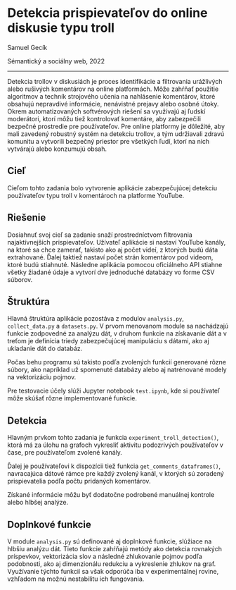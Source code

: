 # Detekcia prispievateľov do online diskusie typu troll

Samuel Gecík

Sémantický a sociálny web,
2022

---

Detekcia trollov v diskusiách je proces identifikácie a filtrovania urážlivých alebo rušivých komentárov na online platformách. Môže zahŕňať použitie algoritmov a techník strojového učenia na nahlásenie komentárov, ktoré obsahujú nepravdivé informácie, nenávistné prejavy alebo osobné útoky. Okrem automatizovaných softvérových riešení sa využívajú aj ľudskí moderátori, ktorí môžu tiež kontrolovať komentáre, aby zabezpečili bezpečné prostredie pre používateľov. Pre online platformy je dôležité, aby mali zavedený robustný systém na detekciu trollov, a tým udržiavali zdravú komunitu a vytvorili bezpečný priestor pre všetkých ľudí, ktorí na nich vytvárajú alebo konzumujú obsah.

## Cieľ

Cieľom tohto zadania bolo vytvorenie aplikácie zabezpečujúcej detekciu používateľov typu troll v komentároch na platforme YouTube.

## Riešenie

Dosiahnuť svoj cieľ sa zadanie snaží prostredníctvom filtrovania najaktívnejších prispievateľov. Užívateľ aplikácie si nastaví YouTube kanály, na ktoré sa chce zamerať, takisto ako aj počet videí, z ktorých budú dáta extrahované. Ďalej taktiež nastaví počet strán komentárov pod videom, ktoré budú stiahnuté. Následne aplikácia pomocou oficiálneho API stiahne všetky žiadané údaje a vytvorí dve jednoduché databázy vo forme CSV súborov.

## Štruktúra

Hlavná štruktúra aplikácie pozostáva z modulov ``analysis.py``, ``collect_data.py`` a ``datasets.py``. V prvom menovanom module sa nachádzajú funkcie zodpovedné za analýzu dát, v druhom funkcie na získavanie dát a v treťom je definícia triedy zabezpečujúcej manipuláciu s dátami, ako aj ukladanie dát do databáz.

Počas behu programu sú takisto podľa zvolených funkcií generované rôzne súbory, ako napríklad už spomenuté databázy alebo aj natrénované modely na vektorizáciu pojmov.

Pre testovacie účely slúži Jupyter notebook ``test.ipynb``, kde si používateľ môže skúšať rôzne implementované funkcie.

## Detekcia

Hlavným prvkom tohto zadania je funkcia ``experiment_troll_detection()``, ktorá má za úlohu na grafoch vykresliť aktivitu podozrivých používateľov v čase, pre používateľom zvolené kanály.

Ďalej je používateľovi k dispozícii tiež funkcia ``get_comments_dataframes()``, navracajúca dátové rámce pre každý zvolený kanál, v ktorých sú zoradený prispievatelia podľa počtu pridaných komentárov.

Získané informácie môžu byť dodatočne podrobené manuálnej kontrole alebo hlbšej analýze.

## Doplnkové funkcie

V module ``analysis.py`` sú definované aj doplnkové funkcie, slúžiace na hlbšiu analýzu dát. Tieto funkcie zahŕňajú metódy ako detekcia rovnakých príspevkov, vektorizácia slov a následné zhlukovanie pojmov podľa podobnosti, ako aj dimenzionálu redukciu a vykreslenie zhlukov na graf. Využívanie týchto funkcií sa však odporúča iba v experimentálnej rovine, vzhľadom na možnú nestabilitu ich fungovania.
